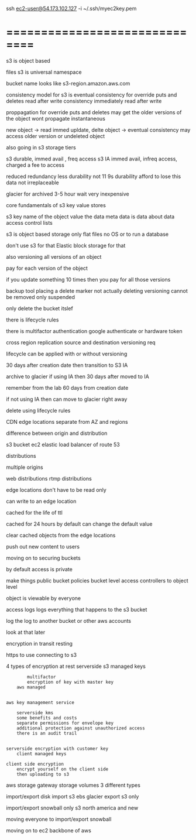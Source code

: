 ssh ec2-user@54.173.102.127 -i ~/.ssh/myec2key.pem

==============================
==============================
s3 is object based

files
s3 is universal namespace

bucket name looks like
s3-region.amazon.aws.com

consistency model for s3 is eventual consistency for override puts and deletes
read after write consistency
	immediately read after write

proppagation for override puts and deletes
	may get the older versions of the object
	wont propagate instantaneous



new object -> read immed
upldate, delte object -> eventual consistency may access older version or undeleted object

also going in 
s3 storage tiers

s3 durable, immed avail , freq access
s3 IA immed avail, infreq access, charged a fee to access

reduced redundancy
less durability not 11 9s durability
afford to lose this data not irreplaceable

glacier for archived 3-5 hour wait
very inexpensive

core fundamentals of s3 key value stores

s3 key name of the object value the data
meta data is data about data
access control lists

s3 is object based storage only flat files
no OS or to run a database

don't use s3 for that
Elastic block storage for that

also versioning
all versions of an object

pay for each version of the object

if you update something 10 times then you pay for all those versions

backup tool placing a delete marker not actually deleting
versioning cannot be removed only suspended

only delete the bucket itslef

there is lifecycle rules

there is multifactor authentication
google authenticate
or hardware token

cross region replication
source and destination versioning req

lifecycle can be applied with or without versioning


30 days after creation date then transition to S3 IA

archive to glacier
if using IA then 30 days after moved to IA

remember from the lab 60 days from creation date

if not using IA then can move to glacier right away

delete using lifecycle rules

CDN
edge locations separate from AZ and regions

difference between origin and distribution

s3 bucket ec2 elastic load balancer of route 53

distributions

multiple origins

web distributions
rtmp distributions

edge locations don't have to be read only

can write to an edge location

cached for the life of ttl

cached for 24 hours by default can change the default value

clear cached objects from the edge locations




push out new content to users

moving on to securing buckets

by default access is private

make things public
bucket policies bucket level
access controllers to object level

object is viewable by everyone

access logs
	logs everything that happens to the s3 bucket

log the log to another bucket or other aws accounts

look at that later

encryption
	in transit
	resting

https to use connecting to s3

4 types of encryption at rest
	serverside
		s3 managed keys

			multifactor
			encryption of key with master key
		aws managed


	aws key management service

		serverside kms
		some benefits and costs
		separate permissions for envelope key
		additional protection against unauthorized access
		there is an audit trail

	
	serverside encryption with customer key
		client managed keys
	
	client side encryption
		encrypt yourself on the client side
		then uploading to s3

aws storage gateway storage volumes
	3 different types

import/export disk
import s3 ebs glacier
export s3 only

import/export snowball
only s3
north america and new

moving everyone to import/export snowball


moving on to ec2
backbone of aws

